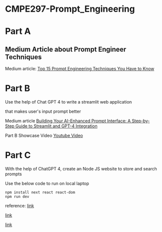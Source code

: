 # CMPE297-Prompt_Engineering

# Part A 
## Medium Article about Prompt Engineer Techniques

Medium article:
[Top 15 Prompt Engineering Techniques You Have to Know](https://medium.com/@abraham.jkong/top-15-prompt-engineering-techniques-you-have-to-know-53531c43fa32)


# Part B

Use the help of Chat GPT 4 to write a streamlit web application 

that makes user's input prompt better

Medium article
[Building Your AI-Enhanced Prompt Interface: A Step-by-Step Guide to Streamlit and GPT-4 Integration](https://medium.com/@abraham.jkong/building-your-ai-enhanced-prompt-interface-a-step-by-step-guide-to-streamlit-and-gpt-4-integration-cc739f7ad55c)

Part B Showcase Video
[Youtube Video](https://youtu.be/UTNaCGZ0uV0)


# Part C

With the help of ChatGPT 4, create an Node JS website to store and search prompts

Use the below code to run on local laptop
```
npm install next react react-dom
npm run dev
```

reference:
[link](https://github.com/rapidkomal/langchain-pincone-openai/blob/main/langchain-pincone-openai.ipynb)

[link](https://github.com/abganzon/pinecone_search_vector_data_prompt_to_openai/tree/main)

[link](https://github.com/dabit3/semantic-search-nextjs-pinecone-langchain-chatgpt/tree/main)